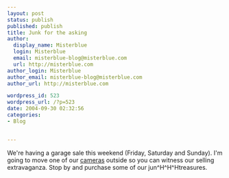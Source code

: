 ```yaml
---
layout: post
status: publish
published: publish
title: Junk for the asking
author:
  display_name: Misterblue
  login: Misterblue
  email: misterblue-blog@misterblue.com
  url: http://misterblue.com
author_login: Misterblue
author_email: misterblue-blog@misterblue.com
author_url: http://misterblue.com

wordpress_id: 523
wordpress_url: /?p=523
date: 2004-09-30 02:32:56
categories:
- Blog


---
```

<p>
We're having a garage sale this weekend (Friday, Saturday and Sunday).  I'm going to move one of our <a href="http://livingroomcam.us">cameras</a> outside so you can witness our selling extravaganza.  Stop by and purchase some of our jun^H^H^Htreasures.
</p>
